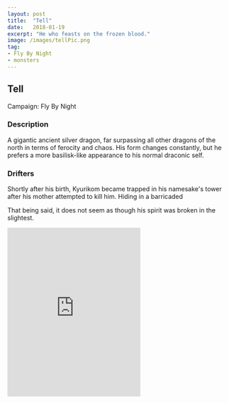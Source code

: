 ```yaml
---
layout: post
title:  "Tell"
date:   2018-01-19
excerpt: "He who feasts on the frozen blood."
image: /images/tellPic.png
tag:
- Fly By Night
- monsters 
---
```


## Tell
Campaign: Fly By Night

### Description

A gigantic ancient silver dragon, far surpassing all other dragons of the north in terms of ferocity and chaos. His form changes constantly, but he prefers a more basilisk-like appearance to his normal draconic self.

### Drifters

Shortly after his birth, Kyurikom became trapped in his namesake's tower after his mother attempted to kill him. Hiding in a barricaded

That being said, it does not seem as though his spirit was broken in the slightest. 

<iframe src="https://open.spotify.com/embed/playlist/3XjxDRUhFpxXGNf1vydA2l" width="300" height="380" frameborder="0" allowtransparency="true" allow="encrypted-media"></iframe>
